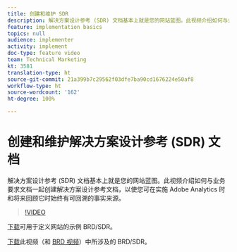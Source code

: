 ```yaml
---
title: 创建和维护 SDR
description: 解决方案设计参考 (SDR) 文档基本上就是您的网站蓝图。此视频介绍如何与业务要求文档一起创建解决方案设计参考文档，以使您可在实施 Adobe Analytics 时和将来回顾它时始终有可回溯的事实来源。
feature: implementation basics
topics: null
audience: implementer
activity: implement
doc-type: feature video
team: Technical Marketing
kt: 3581
translation-type: ht
source-git-commit: 21a399b7c29562f03dfe7ba90cd1676224e50af8
workflow-type: ht
source-wordcount: '162'
ht-degree: 100%

---
```



# 创建和维护解决方案设计参考 (SDR) 文档

解决方案设计参考 (SDR) 文档基本上就是您的网站蓝图。此视频介绍如何与业务要求文档一起创建解决方案设计参考文档，以使您可在实施 Adobe Analytics 时和将来回顾它时始终有可回溯的事实来源。

>[!VIDEO](https://video.tv.adobe.com/v/28754/?quality=12)

[下载](https://analytics.enablementadobe.com/files/brd-sdr-sample-template.xlsx)可用于定义网站的示例 BRD/SDR。

[下载](https://analytics.enablementadobe.com/files/geometrixx-clothiers-brd-sdr.xlsx)此视频（和 [BRD 视频](creating-a-business-requirements-document.md)）中所涉及的 BRD/SDR。
